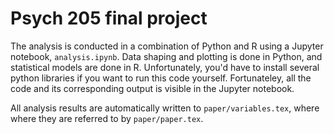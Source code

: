 
# Psych 205 final project

The analysis is conducted in a combination of Python and R using a Jupyter notebook, `analysis.ipynb`. Data shaping and plotting is done in Python, and statistical models are done in R. Unfortunately, you'd have to install several python libraries if you want to run this code yourself. Fortunateley, all the code and its corresponding output is visible in the Jupyter notebook.

All analysis results are automatically written to `paper/variables.tex`, where where they are referred to by `paper/paper.tex`.